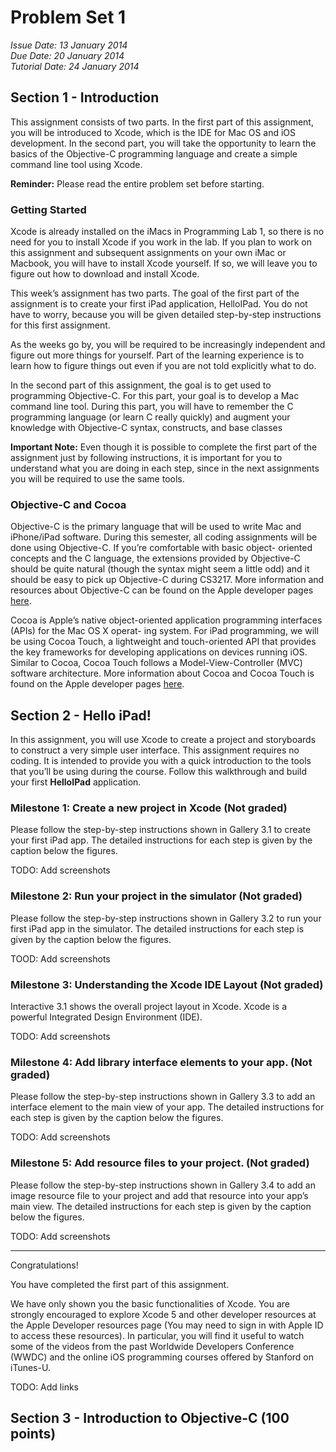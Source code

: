 Problem Set 1
==

*Issue Date: 13 January 2014  
Due Date: 20 January 2014  
Tutorial Date: 24 January 2014*

Section 1 - Introduction
--
This assignment consists of two parts. In the first part of this assignment, you will be introduced to Xcode, which is the IDE for Mac OS and iOS development. In the second part, you will take the opportunity to learn the basics of the Objective-C programming language and create a simple command line tool using Xcode.

**Reminder:** Please read the entire problem set before starting.

### Getting Started ###

Xcode is already installed on the iMacs in Programming Lab 1, so there is no need for you to install Xcode if you work in the lab. If you plan to work on this assignment and subsequent assignments on your own iMac or Macbook, you will have to install Xcode yourself. If so, we will leave you to figure out how to download and install Xcode.

This week’s assignment has two parts. The goal of the first part of the assignment is to create your first iPad application, HelloIPad. You do not have to worry, because you will be given detailed step-by-step instructions for this first assignment.

As the weeks go by, you will be required to be increasingly independent and figure out more things for yourself. Part of the learning experience is to learn how to figure things out even if you are not told explicitly what to do.

In the second part of this assignment, the goal is to get used to programming Objective-C. For this part, your goal is to develop a Mac command line tool. During this part, you will have to remember the C programming language (or learn C really quickly) and augment your knowledge with Objective-C syntax, constructs, and base classes

**Important Note:** Even though it is possible to complete the first part of the assignment just by following instructions, it is important for you to understand what you are doing in each step, since in the next assignments you will be required to use the same tools.

### Objective-C and Cocoa ###

Objective-C is the primary language that will be used to write Mac and iPhone/iPad software. During this semester, all coding assignments will be done using Objective-C. If you’re comfortable with basic object- oriented concepts and the C language, the extensions provided by Objective-C should be quite natural (though the syntax might seem a little odd) and it should be easy to pick up Objective-C during CS3217. More information and resources about Objective-C can be found on the Apple developer pages [here](https://developer.apple.com/library/mac/documentation/Cocoa/Conceptual/ProgrammingWithObjectiveC/Introduction/Introduction.html#//apple_ref/doc/uid/TP40011210).

Cocoa is Apple’s native object-oriented application programming interfaces (APIs) for the Mac OS X operat- ing system. For iPad programming, we will be using Cocoa Touch, a lightweight and touch-oriented API that provides the key frameworks for developing applications on devices running iOS. Similar to Cocoa, Cocoa Touch follows a Model-View-Controller (MVC) software architecture. More information about Cocoa and Cocoa Touch is found on the Apple developer pages [here](https://developer.apple.com/library/ios/navigation/).

Section 2 - Hello iPad!
--

In this assignment, you will use Xcode to create a project and storyboards to construct a very simple user interface. This assignment requires no coding. It is intended to provide you with a quick introduction to the tools that you’ll be using during the course. Follow this walkthrough and build your first **HelloIPad** application.

### Milestone 1: Create a new project in Xcode (Not graded) ###

Please follow the step-by-step instructions shown in Gallery 3.1 to create your first iPad app. The detailed instructions for each step is given by the caption below the figures.

TODO: Add screenshots

### Milestone 2: Run your project in the simulator (Not graded) ###

Please follow the step-by-step instructions shown in Gallery 3.2 to
run your first iPad app in the simulator. The detailed instructions for each step is given by the caption below the figures.

TOOD: Add screenshots

### Milestone 3: Understanding the Xcode IDE Layout (Not graded) ###

Interactive 3.1 shows the overall project layout in Xcode. Xcode is a powerful Integrated Design Environment (IDE).

TODO: Add screenshots

### Milestone 4: Add library interface elements to your app. (Not graded) ###

Please follow the step-by-step instructions shown in Gallery 3.3 to
add an interface element to the main view of your app. The detailed instructions for each step is given by the caption below the figures.

TODO: Add screenshots

### Milestone 5: Add resource files to your project. (Not graded) ###

Please follow the step-by-step instructions shown in Gallery 3.4 to add an image resource file to your project and add that resource into your app’s main view. The detailed instructions for each step is given by the caption below the figures.

TODO: Add screenshots

----

Congratulations!

You have completed the first part of this assignment.

We have only shown you the basic functionalities of Xcode. You are strongly encouraged to explore Xcode 5 and other developer resources at the Apple Developer resources page (You may need to sign in with Apple ID to access these resources). In particular, you will find it useful to watch some of the videos from the past Worldwide Developers Conference (WWDC) and the online iOS programming courses offered by Stanford on iTunes-U.

TODO: Add links

Section 3 - Introduction to Objective-C (100 points)
--





